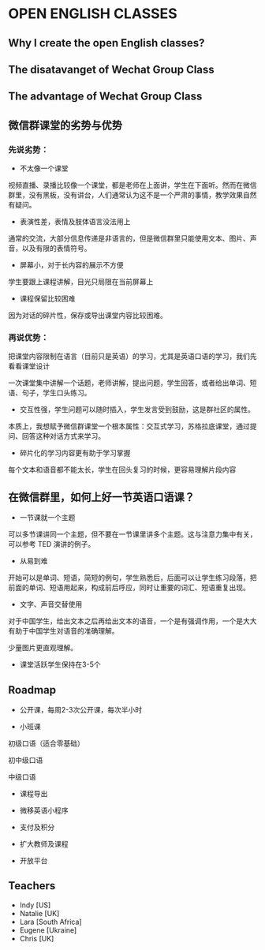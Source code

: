 # OPEN ENGLISH CLASSES


## Why I create the open English classes?



## The disatavanget of Wechat Group Class



## The advantage of Wechat Group Class



## 微信群课堂的劣势与优势

### 先说劣势：

- 不太像一个课堂

视频直播、录播比较像一个课堂，都是老师在上面讲，学生在下面听。然而在微信群里，没有黑板，没有讲台，人们通常认为这不是一个严肃的事情，教学效果自然有疑问。

- 表演性差，表情及肢体语言没法用上

通常的交流，大部分信息传递是非语言的，但是微信群里只能使用文本、图片、声音，以及有限的表情符号。

- 屏幕小，对于长内容的展示不方便

学生要跟上课程讲解，目光只局限在当前屏幕上

- 课程保留比较困难

因为对话的碎片性，保存或导出课堂内容比较困难。


### 再说优势：

把课堂内容限制在语言（目前只是英语）的学习，尤其是英语口语的学习，我们先看看课堂设计

一次课堂集中讲解一个话题，老师讲解，提出问题，学生回答，或者给出单词、短语、句子，学生口头练习。

- 交互性强，学生问题可以随时插入，学生发言受到鼓励，这是群社区的属性。

本质上，我想赋予微信群课堂一个根本属性：交互式学习，苏格拉底课堂，通过提问、回答这种对话方式来学习。

- 碎片化的学习内容更有助于学习掌握

每个文本和语音都不能太长，学生在回头复习的时候，更容易理解片段内容


## 在微信群里，如何上好一节英语口语课？

- 一节课就一个主题

可以多节课讲同一个主题，但不要在一节课里讲多个主题。这与注意力集中有关，可以参考 TED 演讲的例子。

- 从易到难

开始可以是单词、短语，简短的例句，学生熟悉后，后面可以让学生练习段落，把前面的单词、短语用起来，构成前后呼应，同时让重要的词汇、短语重复出现。

- 文字、声音交替使用

对于中国学生，给出文本之后再给出文本的语音，一个是有强调作用，一个是大大有助于中国学生对语音的准确理解。

少量图片更直观理解。

- 课堂活跃学生保持在3-5个


## Roadmap

- 公开课，每周2-3次公开课，每次半小时

- 小班课

初级口语（适合零基础）

初中级口语

中级口语

- 课程导出

- 微移英语小程序

- 支付及积分

- 扩大教师及课程

- 开放平台


## Teachers

- Indy [US]
- Natalie [UK]
- Lara [South Africa]
- Eugene [Ukraine]
- Chris [UK]











